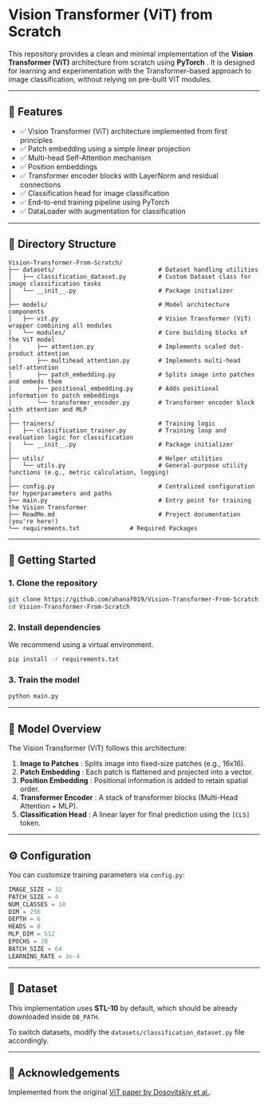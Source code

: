 # Vision Transformer (ViT) from Scratch

This repository provides a clean and minimal implementation of the **Vision Transformer (ViT)** architecture from scratch using  **PyTorch** . It is designed for learning and experimentation with the Transformer-based approach to image classification, without relying on pre-built ViT modules.

---

## 📌 Features

* ✅ Vision Transformer (ViT) architecture implemented from first principles
* ✅ Patch embedding using a simple linear projection
* ✅ Multi-head Self-Attention mechanism
* ✅ Position embeddings
* ✅ Transformer encoder blocks with LayerNorm and residual connections
* ✅ Classification head for image classification
* ✅ End-to-end training pipeline using PyTorch
* ✅ DataLoader with augmentation for classification

---

## 📁 Directory Structure

```
Vision-Transformer-From-Scratch/
├── datasets/                             # Dataset handling utilities
│   ├── classification_dataset.py         # Custom Dataset class for image classification tasks
│   └── __init__.py                       # Package initializer
│
├── models/                               # Model architecture components
│   ├── vit.py                            # Vision Transformer (ViT) wrapper combining all modules
│   └── modules/                          # Core building blocks of the ViT model
│       ├── attention.py                  # Implements scaled dot-product attention
│       ├── multihead_attention.py        # Implements multi-head self-attention
│       ├── patch_embedding.py            # Splits image into patches and embeds them
│       ├── positional_embedding.py       # Adds positional information to patch embeddings
│       └── transformer_encoder.py        # Transformer encoder block with attention and MLP
│
├── trainers/                             # Training logic
│   ├── classification_trainer.py         # Training loop and evaluation logic for classification
│   └── __init__.py                       # Package initializer
│
├── utils/                                # Helper utilities
│   └── utils.py                          # General-purpose utility functions (e.g., metric calculation, logging)
│
├── config.py                             # Centralized configuration for hyperparameters and paths
├── main.py                               # Entry point for training the Vision Transformer
├── ReadMe.md                             # Project documentation (you're here!)
└── requirements.txt			  # Required Packages
```

---

## 🚀 Getting Started

### 1. Clone the repository

```bash
git clone https://github.com/ahanaf019/Vision-Transformer-From-Scratch.git
cd Vision-Transformer-From-Scratch
```

### 2. Install dependencies

We recommend using a virtual environment.

```bash
pip install -r requirements.txt
```

### 3. Train the model

```bash
python main.py
```

---

## 🧠 Model Overview

The Vision Transformer (ViT) follows this architecture:

1. **Image to Patches** : Splits image into fixed-size patches (e.g., 16x16).
2. **Patch Embedding** : Each patch is flattened and projected into a vector.
3. **Position Embedding** : Positional information is added to retain spatial order.
4. **Transformer Encoder** : A stack of transformer blocks (Multi-Head Attention + MLP).
5. **Classification Head** : A linear layer for final prediction using the `[CLS]` token.

---

## ⚙️ Configuration

You can customize training parameters via `config.py`:

```python
IMAGE_SIZE = 32
PATCH_SIZE = 4
NUM_CLASSES = 10
DIM = 256
DEPTH = 6
HEADS = 8
MLP_DIM = 512
EPOCHS = 30
BATCH_SIZE = 64
LEARNING_RATE = 3e-4
```

---

## 🧪 Dataset

This implementation uses **STL-10** by default, which should be already downloaded inside `DB_PATH`.

To switch datasets, modify the `datasets/classification_dataset.py` file accordingly.

---

## 🙌 Acknowledgements

Implemented from the original [ViT paper by Dosovitskiy et al.](https://arxiv.org/abs/2010.11929).
